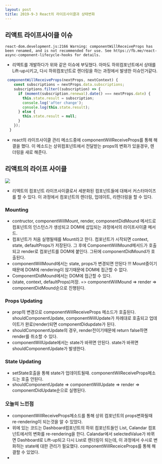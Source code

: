 ```yaml
---
layout: post
title: 2019-9-3 React의 라이프사이클과 상태변화
---
```


## 리액트 라이프사이클 이슈

```
react-dom.development.js:2166 Warning: componentWillReceiveProps has been renamed, and is not recommended for use. See https://fb.me/react-async-component-lifecycle-hooks for details.
```

- 리액트를 개발하다가 위와 같은 이슈에 부딪쳤다. 아마도 하위컴포넌트에서 상태를 Lift-up시키고, 다시 하위컴포넌트로 렌더링을 하는 과정에서 발생한 이슈인거같다.

```javascript
 componentWillReceiveProps(nextProps, nextContext) {
    const subscriptions = nextProps.data.subscriptions;
    subscriptions.filter((subscription) => {
      if (moment(subscription.renewal).date() === nextProps.date) {
        this.state.result = subscription;
        console.log('after change');
        console.log(this.state.result);
      } else {
        this.state.result = null;
      }
    });
  }
```

- react의 라이프사이클 관리 메소드중에 componentWillReceiveProps를 통해 해결을 했다. 이 메소드는 상위컴포넌트에서 전달받는 props의 변화가 있을경우, 렌더링을 새로 해준다.



## 리액트의 라이프 사이클



![](https://jaeyeophan.github.io/images/react_component_life_cycle.png)



- 리액트의 컴포넌트 라이프사이클로서 세분화된 컴포넌트들에 대해서 커스터마이즈를 할 수 있다. 이 과정에서 컴포넌트의 렌더링, 업데이트, 리렌더링을 할 수 있다.



### Mounting

- contructor, componentWillMount, render, componentDidMound 메서드로 컴포넌트의 인스턴스가 생성되고 DOM에 삽입되는 과정에서의 라이프사이클 메서드.
- 컴포넌트가 처음 실행될때를 Mount라고 한다. 컴포넌트가 시작되면 context, state, defaultProps가 저장된다. 그 후에 ComponentWillMound메서드가 호출되고 render로 컴포넌트를 DOM에 붙인다. 그뒤에 componentDidMound가 호출된다.
- componentWillMound에서는 state, props가 변경되면 안된다 !!! Mount중이기때문에 DOM에 rendering이 않기때문에 DOM에 접근할 수 없다.
- ComponentDidMound에서는 DOM에 접근할 수 있다.
- (state, context, defaultProps)저장. => componentWillMound => render => componentDidMound순으로 진행된다.



### Props Updating

- prop의 변경으로 componentWillReceiveProps 메소드가 호출된다. shouldComponentUpdate, componentWillUpdate가 차례대로 호출되고 업데이트가 완료(render)되면 componentDidupdate가 된다.
- shouldComponentUpdate의 경우, render전이기때문에 return false하면 render를 취소할 수 있다.
- componentWillUpdate에서는 state가 바뀌면 안된다. state가 바뀌면 shouldComponentUpdate가 발생한다.

### State Updating

- setState호출을 통해 state가 업데이트될때. componentWilReceiveProps메소드는 호출 안된다.
- shouldComponentUpdate => componentWillUpdate => render => componentDidUpdate순으로 실행된다.

### 오늘의 느낀점

- componentWillReceiveProps메소드를 통해 상위 컴포넌트의 props변화될때 re-rendering이 되는것을 알 수 있었다.
- 위에 있는 코드는 Dashboard컴포넌트의 하위 컴포넌트들인 List, Calandar 컴포넌트에서의 변화를 re-rendering을 한다. Calandar에서 selectedValue가 바뀌면 Dashboard로 Lift-up되고 다시 List로 렌더링이 되는데, 이 과정에서 수시로 변화하는 state에 대한 관리가 필요했다. componentWillReceiceProps를 통해 해결할 수 있었다.
-
